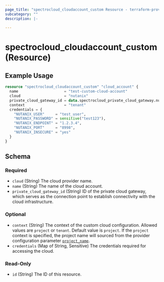 ```yaml
---
page_title: "spectrocloud_cloudaccount_custom Resource - terraform-provider-spectrocloud"
subcategory: ""
description: |-
  
---
```


# spectrocloud_cloudaccount_custom (Resource)

  

## Example Usage

```terraform
resource "spectrocloud_cloudaccount_custom" "cloud_account" {
  name                     = "test-custom-cloud-account"
  cloud                    = "nutanix"
  private_cloud_gateway_id = data.spectrocloud_private_cloud_gateway.nutanix_pcg.id
  context                  = "tenant"
  credentials = {
    "NUTANIX_USER"     = "test_user",
    "NUTANIX_PASSWORD" = sensitive("test123"),
    "NUTANIX_ENDPOINT" = "1.2.3.4",
    "NUTANIX_PORT"     = "8998",
    "NUTANIX_INSECURE" = "yes"
  }
}
```


<!-- schema generated by tfplugindocs -->
## Schema

### Required

- `cloud` (String) The cloud provider name.
- `name` (String) The name of the cloud account.
- `private_cloud_gateway_id` (String) ID of the private cloud gateway, which serves as the connection point to establish connectivity with the cloud infrastructure.

### Optional

- `context` (String) The context of the custom cloud configuration. Allowed values are `project` or `tenant`. Default value is `project`. If  the `project` context is specified, the project name will sourced from the provider configuration parameter [`project_name`](https://registry.terraform.io/providers/spectrocloud/spectrocloud/latest/docs#schema).
- `credentials` (Map of String, Sensitive) The credentials required for accessing the cloud.

### Read-Only

- `id` (String) The ID of this resource.
